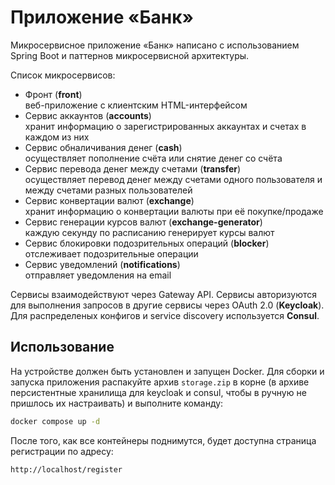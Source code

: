 # Приложение «Банк»

Микросервисное приложение «Банк» написано с использованием Spring Boot и паттернов микросервисной архитектуры.

Список микросервисов:

- Фронт (**front**)   
  веб-приложение с клиентским HTML-интерфейсом
- Сервис аккаунтов (**accounts**)   
  хранит информацию о зарегистрированных аккаунтах и счетах в каждом из них
- Сервис обналичивания денег (**cash**)    
  осуществляет пополнение счёта или снятие денег со счёта
- Сервис перевода денег между счетами (**transfer**)   
  осуществляет перевод денег между счетами одного пользователя и между счетами разных пользователей
- Сервис конвертации валют (**exchange**)   
  хранит информацию о конвертации валюты при её покупке/продаже
- Сервис генерации курсов валют (**exchange-generator**)    
  каждую секунду по расписанию генерирует курсы валют
- Сервис блокировки подозрительных операций (**blocker**)    
  отслеживает подозрительные операции
- Сервис уведомлений (**notifications**)   
  отправляет уведомления на email

Сервисы взаимодействуют через Gateway API. Сервисы авторизуются для выполнения запросов в другие сервисы через OAuth 2.0
(**Keycloak**). Для распределеных конфигов и service discovery используется **Consul**.

## Использование

На устройстве должен быть установлен и запущен Docker. Для сборки и запуска приложения распакуйте архив `storage.zip`
в корне (в архиве персистентные хранилища для keycloak и consul, чтобы в ручную не пришлось их настраивать) и выполните
команду:

```sh
docker compose up -d
```

После того, как все контейнеры поднимутся, будет доступна страница регистрации по адресу:

```
http://localhost/register
```